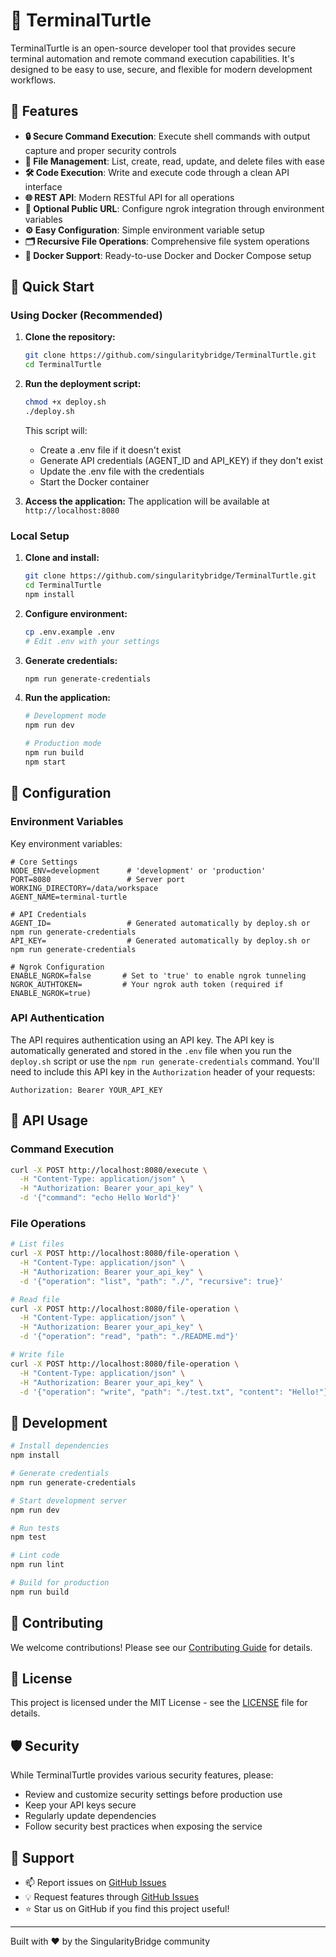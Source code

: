 # 🐢 TerminalTurtle

TerminalTurtle is an open-source developer tool that provides secure terminal automation and remote command execution capabilities. It's designed to be easy to use, secure, and flexible for modern development workflows.

## 🚀 Features

- **🔒 Secure Command Execution**: Execute shell commands with output capture and proper security controls
- **📁 File Management**: List, create, read, update, and delete files with ease
- **🛠️ Code Execution**: Write and execute code through a clean API interface
- **🌐 REST API**: Modern RESTful API for all operations
- **🔗 Optional Public URL**: Configure ngrok integration through environment variables
- **⚙️ Easy Configuration**: Simple environment variable setup
- **🗂️ Recursive File Operations**: Comprehensive file system operations
- **🐳 Docker Support**: Ready-to-use Docker and Docker Compose setup

## 🏁 Quick Start

### Using Docker (Recommended)

1. **Clone the repository:**
   ```bash
   git clone https://github.com/singularitybridge/TerminalTurtle.git
   cd TerminalTurtle
   ```

2. **Run the deployment script:**
   ```bash
   chmod +x deploy.sh
   ./deploy.sh
   ```

   This script will:
   - Create a .env file if it doesn't exist
   - Generate API credentials (AGENT_ID and API_KEY) if they don't exist
   - Update the .env file with the credentials
   - Start the Docker container

3. **Access the application:**
   The application will be available at `http://localhost:8080`

### Local Setup

1. **Clone and install:**
   ```bash
   git clone https://github.com/singularitybridge/TerminalTurtle.git
   cd TerminalTurtle
   npm install
   ```

2. **Configure environment:**
   ```bash
   cp .env.example .env
   # Edit .env with your settings
   ```

3. **Generate credentials:**
   ```bash
   npm run generate-credentials
   ```

4. **Run the application:**
   ```bash
   # Development mode
   npm run dev

   # Production mode
   npm run build
   npm start
   ```

## 🔧 Configuration

### Environment Variables

Key environment variables:

```env
# Core Settings
NODE_ENV=development      # 'development' or 'production'
PORT=8080                 # Server port
WORKING_DIRECTORY=/data/workspace
AGENT_NAME=terminal-turtle

# API Credentials
AGENT_ID=                 # Generated automatically by deploy.sh or npm run generate-credentials
API_KEY=                  # Generated automatically by deploy.sh or npm run generate-credentials

# Ngrok Configuration
ENABLE_NGROK=false       # Set to 'true' to enable ngrok tunneling
NGROK_AUTHTOKEN=         # Your ngrok auth token (required if ENABLE_NGROK=true)
```

### API Authentication

The API requires authentication using an API key. The API key is automatically generated and stored in the `.env` file when you run the `deploy.sh` script or use the `npm run generate-credentials` command. You'll need to include this API key in the `Authorization` header of your requests:

```
Authorization: Bearer YOUR_API_KEY
```

## 📡 API Usage

### Command Execution

```bash
curl -X POST http://localhost:8080/execute \
  -H "Content-Type: application/json" \
  -H "Authorization: Bearer your_api_key" \
  -d '{"command": "echo Hello World"}'
```

### File Operations

```bash
# List files
curl -X POST http://localhost:8080/file-operation \
  -H "Content-Type: application/json" \
  -H "Authorization: Bearer your_api_key" \
  -d '{"operation": "list", "path": "./", "recursive": true}'

# Read file
curl -X POST http://localhost:8080/file-operation \
  -H "Content-Type: application/json" \
  -H "Authorization: Bearer your_api_key" \
  -d '{"operation": "read", "path": "./README.md"}'

# Write file
curl -X POST http://localhost:8080/file-operation \
  -H "Content-Type: application/json" \
  -H "Authorization: Bearer your_api_key" \
  -d '{"operation": "write", "path": "./test.txt", "content": "Hello!"}'
```

## 🧪 Development

```bash
# Install dependencies
npm install

# Generate credentials
npm run generate-credentials

# Start development server
npm run dev

# Run tests
npm test

# Lint code
npm run lint

# Build for production
npm run build
```

## 🤝 Contributing

We welcome contributions! Please see our [Contributing Guide](CONTRIBUTING.md) for details.

## 📜 License

This project is licensed under the MIT License - see the [LICENSE](LICENSE) file for details.

## 🛡️ Security

While TerminalTurtle provides various security features, please:
- Review and customize security settings before production use
- Keep your API keys secure
- Regularly update dependencies
- Follow security best practices when exposing the service

## 🌟 Support

- 📫 Report issues on [GitHub Issues](https://github.com/singularitybridge/TerminalTurtle/issues)
- 💡 Request features through [GitHub Issues](https://github.com/singularitybridge/TerminalTurtle/issues)
- ⭐ Star us on GitHub if you find this project useful!

---

Built with ❤️ by the SingularityBridge community
